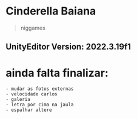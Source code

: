 # Cinderella Baiana
> niggames
## UnityEditor Version: 2022.3.19f1


<h1> ainda falta finalizar: </h1>

    - mudar as fotos externas
    - velocidade carlos
    - galeria
    - letra por cima na jaula
    - espalhar altere
